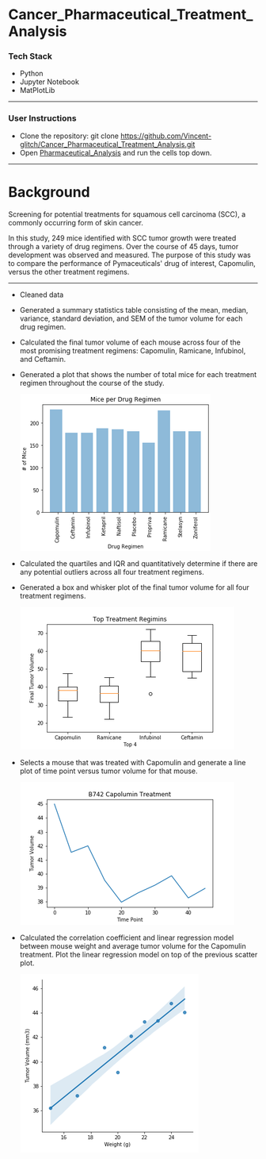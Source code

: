 # Cancer_Pharmaceutical_Treatment_Analysis
### Tech Stack
* Python
* Jupyter Notebook
* MatPlotLib
- - -
### User Instructions
* Clone the repository: git clone https://github.com/Vincent-glitch/Cancer_Pharmaceutical_Treatment_Analysis.git
* Open [Pharmaceutical_Analysis](notebooks/Pharmaceutical_Analysis.ipynb) and run the cells top down.
- - -
# Background
Screening for potential treatments for squamous cell carcinoma (SCC), a commonly occurring form of skin cancer.

In this study, 249 mice identified with SCC tumor growth were treated through a variety of drug regimens. Over the course of 45 days, tumor development was observed and measured. The purpose of this study was to compare the performance of Pymaceuticals' drug of interest, Capomulin, versus the other treatment regimens. 
- - -

* Cleaned data 

* Generated a summary statistics table consisting of the mean, median, variance, standard deviation, and SEM of the tumor volume for each drug regimen.

* Calculated the final tumor volume of each mouse across four of the most promising treatment regimens: Capomulin, Ramicane, Infubinol, and Ceftamin. 

* Generated a plot that shows the number of total mice for each treatment regimen throughout the course of the study.

    ![mice_count_per_regimen](output/mice-count-per-regimen.png)
    
* Calculated the quartiles and IQR and quantitatively determine if there are any potential outliers across all four treatment regimens.
* Generated a box and whisker plot of the final tumor volume for all four treatment regimens.

    ![boxplot-tumor-volume](output/boxplot-tumor-volume.png)

* Selects a mouse that was treated with Capomulin and generate a line plot of time point versus tumor volume for that mouse.

    ![line-mouses185_tumor_vs_time](output/line-mouse-b742.png)

* Calculated the correlation coefficient and linear regression model between mouse weight and average tumor volume for the Capomulin treatment. Plot the linear regression model on top of the previous scatter plot.

    ![linreg-capomulin_weight_vs_volume](output/linreg-capomulin_weight_vs_volume.png)
    
